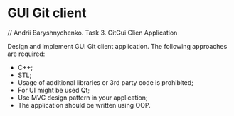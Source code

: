 # GUI Git client

// Andrii Baryshnychenko. Task 3. GitGui Clien Application

Design and implement GUI Git client application.
The following approaches are required:
- C++;
- STL;
- Usage of additional libraries or 3rd party code is prohibited;
- For UI might be used Qt;
- Use MVC design pattern in your application;
- The application should be written using OOP.
